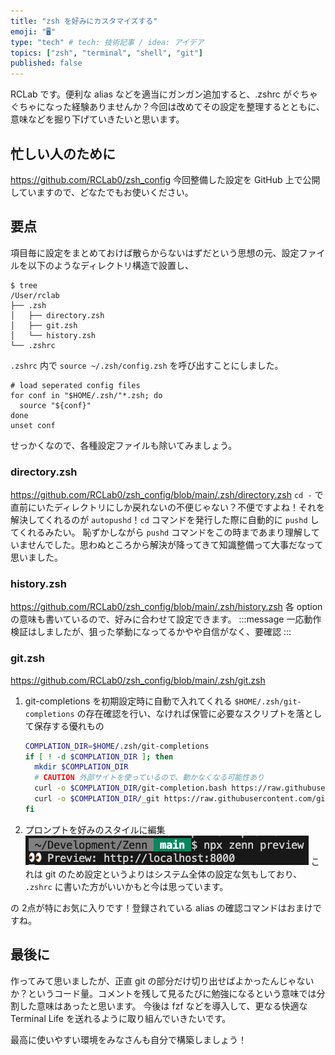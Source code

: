 ```yaml
---
title: "zsh を好みにカスタマイズする"
emoji: "🖥️"
type: "tech" # tech: 技術記事 / idea: アイデア
topics: ["zsh", "terminal", "shell", "git"]
published: false
---
```


RCLab です。便利な alias などを適当にガンガン追加すると、.zshrc がぐちゃぐちゃになった経験ありませんか？今回は改めてその設定を整理するとともに、意味などを掘り下げていきたいと思います。

## 忙しい人のために
https://github.com/RCLab0/zsh_config
今回整備した設定を GitHub 上で公開していますので、どなたでもお使いください。

## 要点
項目毎に設定をまとめておけば散らからないはずだという思想の元、設定ファイルを以下のようなディレクトリ構造で設置し、
```shell
$ tree
/User/rclab
├── .zsh
│   ├── directory.zsh
│   ├── git.zsh
│   └── history.zsh
└── .zshrc
```
`.zshrc` 内で `source ~/.zsh/config.zsh` を呼び出すことにしました。

```shell:.zshrc 該当箇所
# load seperated config files
for conf in "$HOME/.zsh/"*.zsh; do
  source "${conf}"
done
unset conf
```
せっかくなので、各種設定ファイルも除いてみましょう。

### directory.zsh
https://github.com/RCLab0/zsh_config/blob/main/.zsh/directory.zsh
`cd -` で直前にいたディレクトリにしか戻れないの不便じゃない？不便ですよね！それを解決してくれるのが `autopushd`！`cd` コマンドを発行した際に自動的に `pushd` してくれるみたい。
恥ずかしながら `pushd` コマンドをこの時まであまり理解していませんでした。思わぬところから解決が降ってきて知識整備って大事だなって思いました。

### history.zsh
https://github.com/RCLab0/zsh_config/blob/main/.zsh/history.zsh
各 option の意味も書いているので、好みに合わせて設定できます。
:::message
一応動作検証はしましたが、狙った挙動になってるかやや自信がなく、要確認
:::

### git.zsh
https://github.com/RCLab0/zsh_config/blob/main/.zsh/git.zsh
1. git-completions を初期設定時に自動で入れてくれる
   `$HOME/.zsh/git-completions` の存在確認を行い、なければ保管に必要なスクリプトを落として保存する優れもの
   ```shell:~/.zsh/git.zsh 該当箇所
   COMPLATION_DIR=$HOME/.zsh/git-completions
   if [ ! -d $COMPLATION_DIR ]; then
     mkdir $COMPLATION_DIR
     # CAUTION 外部サイトを使っているので、動かなくなる可能性あり
     curl -o $COMPLATION_DIR/git-completion.bash https://raw.githubusercontent.com/git/git/master/contrib/completion/git-completion.bash
     curl -o $COMPLATION_DIR/_git https://raw.githubusercontent.com/git/git/master/contrib/completion/git-completion.zsh
   fi
   ```
1. プロンプトを好みのスタイルに編集
   ![](/images/present_zsh_config/prompt.png)
   これは git のため設定というよりはシステム全体の設定な気もしており、 `.zshrc` に書いた方がいいかもと今は思っています。
   
の 2点が特にお気に入りです！登録されている alias の確認コマンドはおまけですね。

## 最後に
作ってみて思いましたが、正直 git の部分だけ切り出せばよかったんじゃないか？というコード量。コメントを残して見るたびに勉強になるという意味では分割した意味はあったと思います。
今後は fzf などを導入して、更なる快適な Terminal Life を送れるように取り組んでいきたいです。

最高に使いやすい環境をみなさんも自分で構築しましょう！